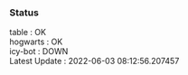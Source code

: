 ### Status


table : OK  
hogwarts : OK  
icy-bot : DOWN  
Latest Update : 2022-06-03 08:12:56.207457
